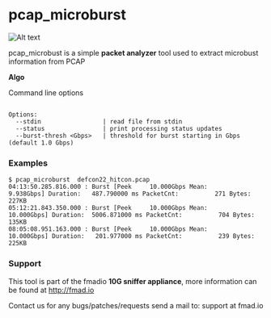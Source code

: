 # pcap_microburst

![Alt text](http://fmad.io/analytics/logo_microburst.png "fmadio latency analyzer logo")

pcap_microbust is a simple **packet analyzer** tool used to extract microbust information from PCAP 


**Algo**

Command line options 

```

Options:
  --stdin                 | read file from stdin
  --status                | print processing status updates
  --burst-thresh <Gbps>   | threshold for burst starting in Gbps (default 1.0 Gbps)

```

### Examples


```
$ pcap_microburst  defcon22_hitcon.pcap
04:13:50.285.816.000 : Burst [Peek     10.000Gbps Mean:      9.938Gbps] Duration:   487.790000 ms PacketCnt:          271 Bytes:     227KB
05:12:21.843.350.000 : Burst [Peek     10.000Gbps Mean:     10.000Gbps] Duration:  5006.871000 ms PacketCnt:          704 Bytes:     135KB
08:05:08.951.163.000 : Burst [Peek     10.000Gbps Mean:     10.000Gbps] Duration:   201.977000 ms PacketCnt:          239 Bytes:     225KB

```

### Support 

This tool is part of the fmadio **10G sniffer appliance**, more information can be found at http://fmad.io 

Contact us for any bugs/patches/requests send a mail to: support at fmad.io 
